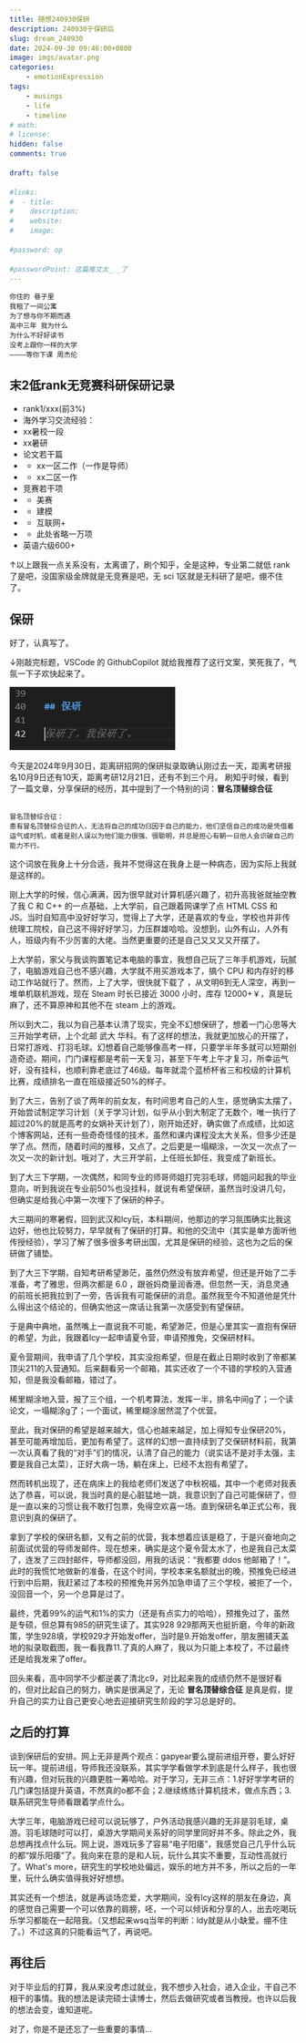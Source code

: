 ```yaml
---
title: 随想240930保研
description: 240930于保研后
slug: dream_240930
date: 2024-09-30 09:46:00+0800
image: imgs/avatar.png
categories:
    - emotionExpression
tags:
    - musings
    - life
    - timeline
# math: 
# license: 
hidden: false
comments: true

draft: false

#links:
#  - title: 
#    description: 
#    website: 
#    image: 

#password: op

#passwordPoint: 这篇推文太_ _了
---
```


```
你住的 巷子里
我租了一间公寓
为了想与你不期而遇
高中三年 我为什么
为什么不好好读书
没考上跟你一样的大学
————等你下课 周杰伦
```

## 末2低rank无竞赛科研保研记录

- rank1/xxx(前3%)
- 海外学习交流经验：
- xx暑校一段
- xx暑研
- 论文若干篇
- - xx一区二作（一作是导师）
- - xx二区一作
- 竞赛若干项
- - 美赛
- - 建模
- - 互联网+
- - 此处省略一万项
- 英语六级600+

↑以上跟我一点关系没有，太离谱了，刷个知乎，全是这种，专业第二就低 rank 了是吧，没国家级金牌就是无竞赛是吧，无 sci 1区就是无科研了是吧，绷不住了。

## 保研

好了，认真写了。

↓刚敲完标题，VSCode 的 GithubCopilot 就给我推荐了这行文案，笑死我了，气氛一下子欢快起来了。

![1](imgs/1.png)

今天是2024年9月30日，距离研招网的保研拟录取确认刚过去一天，距离考研报名10月9日还有10天，距离考研12月21日，还有不到三个月。
刷知乎时候，看到了一篇文章，分享保研的经历，其中提到了一个特别的词：**冒名顶替综合征**

```

冒名顶替综合征：
患有冒名顶替综合征的人，无法将自己的成功归因于自己的能力，他们坚信自己的成功是凭借着运气或时机，或者是别人误以为他们能力很强、很聪明，并总是担心有朝一日他人会识破自己的能力不行。

```

这个词放在我身上十分合适，我并不觉得这在我身上是一种病态，因为实际上我就是这样的。

刚上大学的时候，信心满满，因为很早就对计算机感兴趣了，初升高我爸就抽空教了我 C 和 C++ 的一点基础，上大学前，自己跟着网课学了点 HTML CSS 和 JS。当时自知高中没好好学习，觉得上了大学，还是喜欢的专业，学校也并非传统理工院校，自己这不得好好学习，力压群雄哈哈。没想到，山外有山，人外有人，班级内有不少厉害的大佬。当然更重要的还是自己又又又又开摆了。

上大学前，家父与我谈购置笔记本电脑的事宜，我想自己玩了三年手机游戏，玩腻了，电脑游戏自己也不感兴趣，大学就不用买游戏本了，搞个 CPU 和内存好的移动工作站就行了。然而，上了大学，很快就下载了 ，从文明6到无人深空，再到一堆单机联机游戏，现在 Steam 时长已接近 3000 小时，库存 12000+￥，真是玩麻了，还不算原神和其他不在 steam 上的游戏。

所以到大二，我以为自己基本认清了现实，完全不幻想保研了，想着一门心思等大三开始学考研，上个北邮 武大 华科。有了这样的想法，我就更加放心的开摆了，日常打游戏、打羽毛球。幻想着自己能够像高考一样，只要学半年多就可以短期创造奇迹。期间，门门课程都是考前一天复习，甚至下午考上午才复习，所幸运气好，没有挂科，也顺利靠老底过了46级。每年就混个蓝桥杯省三和校级的计算机比赛，成绩排名一直在班级接近50%的样子。

到了大三，告别了谈了两年的前女友，有时间思考自己的人生，感觉确实太摆了，开始尝试制定学习计划（关于学习计划，似乎从小到大制定了无数个，唯一执行了超过20%的就是高考的女娲补天计划了），刚开始还好，确实做了点成绩，比如这个博客网站，还有一些奇奇怪怪的技术，虽然和课内课程没太大关系，但多少还是学了点。然而，随着时间的推移，又点了。之后更是一塌糊涂，一次又一次点了一次又一次的新计划。哦对了，大三开学前，上任班长卸任，我变成了新班长。

到了大三下学期，一次偶然，和同专业的师哥师姐打完羽毛球，师姐问起我的毕业意向，听到我说在专业前50%也没挂科，就说有希望保研，虽然当时没讲几句，但确实是给我心中第一次埋下了保研的种子。

大三期间的寒暑假，回到武汉和lcy玩，本科期间，他那边的学习氛围确实比我这边好，他也比较努力，早早就有了保研的打算。和他的交流中（其实是单方面听他传授经验），学习了解了很多很多考研出国，尤其是保研的经验，这也为之后的保研做了铺垫。

到了大三下学期，自知考研希望渺茫，虽然仍然没有放弃希望，但还是开始了二手准备，考了雅思，但两次都是 6.0 ，跟爸妈商量润香港。但忽然一天，消息灵通的前班长把我拉到了一旁，告诉我有可能保研的消息。虽然我至今不知道他是凭什么得出这个结论的，但确实他这一席话让我第一次感受到有望保研。

于是典中典地，虽然嘴上一直说我不可能，希望渺茫，但是心里其实一直抱有保研的希望，为此，我跟着lcy一起申请夏令营，申请预推免，交保研材料。

夏令营期间，我申请了几个学校，其实没抱希望，但是在截止日期时收到了帝都某顶尖211的入营通知。后来翻看另一个邮箱，其实还收了一个不错的学校的入营通知，但是我没看邮箱，错过了。

稀里糊涂地入营，报了三个组，一个机考算法，发挥一半，排名中间g了；一个读论文，一塌糊涂g了；一个面试，稀里糊涂居然混了个优营。

至此，我对保研的希望是越来越大，信心也越来越足，加上得知专业保研20%，甚至可能再增加后，更加有希望了。这样的幻想一直持续到了交保研材料前，我第一次认真看了我的“对手”们的情况，认清了自己的能力（说实话不是对手太强，主要是我自己太菜），正好大病一场，躺在床上，已经不太抱有希望了。

然而转机出现了，还在病床上的我给老师们发送了中秋祝福，其中一个老师对我表达了恭喜，可以说，我当时真的是心脏猛地一跳，我意识到了自己可能保研了，但是一直以来的习惯让我不敢打包票，免得空欢喜一场。直到保研名单正式公布，我意识到真的保研了。

拿到了学校的保研名额，又有之前的优营，我本想着应该是稳了，于是兴奋地向之前面试优营的导师发邮件。现在想来，确实是这个夏令营太水了，也是我自己太菜了，连发了三四封邮件，导师都没回，用我的话说：“我都要 ddos 他邮箱了！”。此时的我慌忙地做新的准备，在这个时间，学校本来名额就出的晚，预推免已经进行到中后期，我赶紧过了本校的预推免并另外加急申请了三个学校，被拒了一个，没回音一个，另一个总算是过了。

最终，凭着99%的运气和1%的实力（还是有点实力的哈哈），预推免过了，虽然是专硕，但总算有985的研究生读了。其实928 929那两天也挺折磨，今年的新政策，学生928填，学校929才开始发offer，当时是9.开始发offer，朋友圈铺天盖地的拟录取截图，我一看我靠11.了真的人麻了，我以为只能上本校了，不过最终还是给我发来了offer。

回头来看，高中同学不少都逆袭了清北c9，对比起来我的成绩仍然不是很好看的，但对比起自己的努力，确实是很满足了，无论 **冒名顶替综合征** 是真是假，提升自己的实力让自己更安心地去迎接研究生阶段的学习总是好的。

## 之后的打算

谈到保研后的安排。网上无非是两个观点：gapyear要么提前进组开卷，要么好好玩一年。提前进组，导师我还没联系，其实学学看做学术到底是什么样子，我也很有兴趣，但对玩我的兴趣更胜一筹哈哈。对于学习，无非三点：1.好好学学考研的几门课包括提升英语，不然真的o都不会；2.继续练练计算机技术，做点东西；3.联系研究生导师看跟着学点什么。

大学三年，电脑游戏已经可以说玩够了，户外活动我感兴趣的无非是羽毛球，桌游。羽毛球随时可以打，桌游大学期间关系好的同学里同好并不多。除此之外，我总想再找点什么玩。网上说，游戏玩多了容易“电子阳痿”，我感觉自己几乎什么玩的都“娱乐阳痿”了。我向来在意的是和人玩，玩什么其实不重要，互动性高就行了。What's more，研究生的学校地处偏远，娱乐的地方并不多，所以之后的一年里，玩什么确实值得我好好想想。

其实还有一个想法，就是再谈场恋爱，大学期间，没有lcy这样的朋友在身边，真的感觉自己需要一个可以依靠的肩膀，呸，一个可以倾诉和分享的人，出去吃喝玩乐学习都能在一起陪我。（又想起来wsq当年的判断：ldy就是从小缺爱。绷不住了。）不过这真的只能看运气了，再说吧。

## 再往后

对于毕业后的打算，我从来没考虑过就业，我不想步入社会，进入企业，干自己不相干的事情。我的想法是读完硕士读博士，然后去做研究或者当教授。也许以后我的想法会变，谁知道呢。

对了，你是不是还忘了一些重要的事情...



